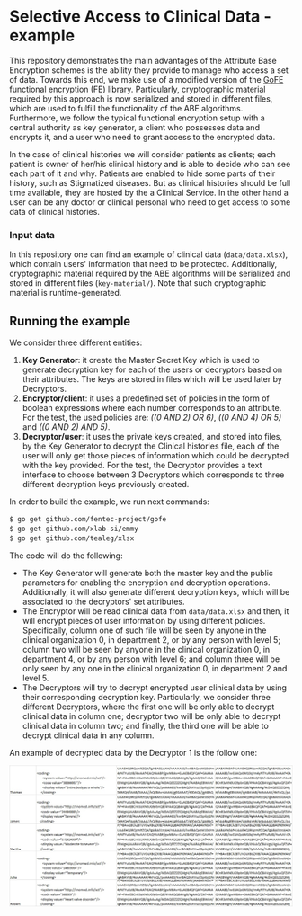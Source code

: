# Selective Access to Clinical Data - example

This repository demonstrates the main advantages of the Attribute Base Encryption schemes is the ability they provide to manage who access a set of data. Towards this end, we make use of a modified version of the [GoFE](https://github.com/fentec-project/gofe) functional encryption (FE) library. Particularly, cryptographic material required by this approach is now serialized and stored in different files, which are used to fulfill the functionality of the ABE algorithms. Furthermore, we follow the typical functional encryption setup with a central authority as key generator, a client who possesses data and encrypts it, and a user who need to grant access to the encrypted data.

In the case of clinical histories we will consider patients as clients; each patient is owner of her/his clinical history and is able to decide who can see each part of it and why. Patients are enabled to hide some parts of their history, such as Stigmatized diseases. But as clinical histories should be full time available, they are hosted by the a Clinical Service. In the other hand a user can be any doctor or clinical personal who need to get access to some data of clinical histories.

### Input data
In this repository one can find an example of clinical data (`data/data.xlsx`), which contain users' information that need to be protected. Additionally, cryptographic material required by the ABE algorithms will be serialized and stored in different files (`key-material/`). Note that such cryptographic material is runtime-generated.


## Running the example

We consider three different entities:

1. **Key Generator**: it create the Master Secret Key which is used to generate decryption key for each of the users or decryptors based on their attributes. The keys are stored in files which will be used later by Decryptors.
2. **Encryptor/client**: it uses a predefined set of policies in the form of boolean expressions where each number corresponds to an attribute. For the test, the used policies are:  *((0 AND 2) OR 6)*, *((0 AND 4) OR 5)* and *((0 AND 2) AND 5)*.
3. **Decryptor/user**: it uses the private keys created, and stored into files, by the Key Generator to decrypt the Clinical histories file, each of the user will only get those pieces of information which could be decrypted with the key provided. For the test, the Decryptor provides a text interface to choose between 3 Decryptors which corresponds to three different decryption keys previously created. 

In order to build the example, we run next commands:

````bash
$ go get github.com/fentec-project/gofe
$ go get github.com/xlab-si/emmy
$ go get github.com/tealeg/xlsx
````
The code will do the following:
* The Key Generator will generate both the master key and the public parameters for enabling the encryption and decryption operations. Additionally, it will also generate different decryption keys, which will be associated to the decryptors' set attributes.
* The Encryptor will be read clinical data from `data/data.xlsx` and then, it will encrypt pieces of user information by using different policies. Specifically, column one of such file will be seen by anyone in the clinical organization 0, in department 2, or by any person with level 5; column two will be seen by anyone in the clinical organization 0, in department 4, or by any person with level 6; and column three will be only seen by any one in the clinical organization 0, in department 2 and level 5.
* The Decryptors will try to decrypt encrypted user clinical data by using their corresponding decryption key. Particularly, we consider three different Decryptors, where the first one will be only able to decrypt clinical data in column one; decryptor two will be only able to decrypt clinical data in column two; and finally, the third one will be able to decrypt clinical data in any column.

An example of decrypted data by the Decryptor 1 is the follow one:

![](./access_data_1.png)

